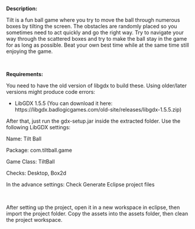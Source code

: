 <p><strong>Description:</strong></p>
<p>Tilt is a fun ball game where you try to move the ball through numerous boxes by tilting the screen. The obstacles are randomly placed so you sometimes need to act quickly and go the right way. Try to navigate your way through the scattered boxes and try to make the ball stay in the game for as long as possible. Beat your own best time while at the same time still enjoying the game.</p>
<p><strong>&nbsp;</strong></p>
<p><strong>Requirements:</strong></p>
<p>You need to have the old version of libgdx to build these. Using older/later versions might produce code errors:</p>
<ul>
<li>LibGDX 1.5.5 (You can download it here: https://libgdx.badlogicgames.com/old-site/releases/libgdx-1.5.5.zip)</li>
</ul>
<p>After that, just run the gdx-setup.jar inside the extracted folder. Use the following LibGDX settings:</p>
<p>Name: Tilt Ball</p>
<p>Package: com.tiltball.game</p>
<p>Game Class: TiltBall</p>
<p>Checks: Desktop, Box2d</p>
<p>In the advance settings: Check Generate Eclipse project files</p>
<p>&nbsp;</p>
<p>After setting up the project, open it in a new workspace in eclipse, then import the project folder. Copy the assets into the assets folder, then clean the project workspace.</p>
